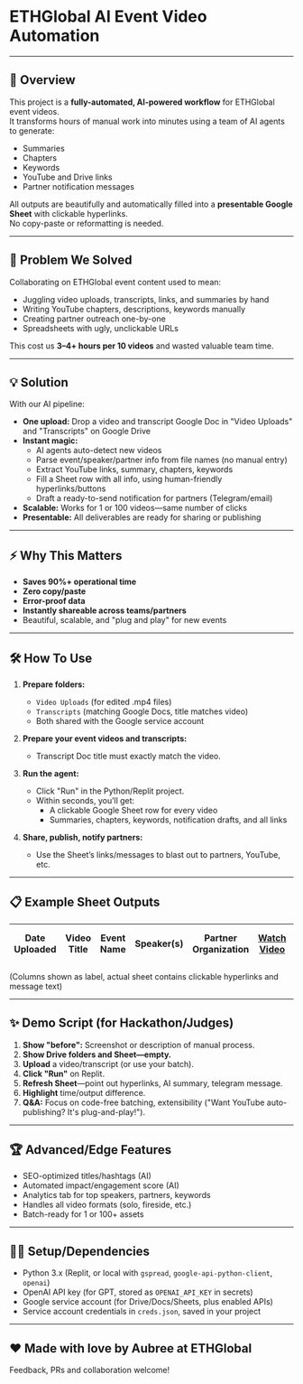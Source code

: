 # ETHGlobal AI Event Video Automation

---

## 🚀 Overview

This project is a **fully-automated, AI-powered workflow** for ETHGlobal event videos.  
It transforms hours of manual work into minutes using a team of AI agents to generate:

- Summaries
- Chapters
- Keywords
- YouTube and Drive links
- Partner notification messages

All outputs are beautifully and automatically filled into a **presentable Google Sheet** with clickable hyperlinks.  
No copy-paste or reformatting is needed.

---

## 🎯 Problem We Solved

Collaborating on ETHGlobal event content used to mean:

- Juggling video uploads, transcripts, links, and summaries by hand
- Writing YouTube chapters, descriptions, keywords manually
- Creating partner outreach one-by-one
- Spreadsheets with ugly, unclickable URLs

This cost us **3–4+ hours per 10 videos** and wasted valuable team time.

---

## 💡 Solution

With our AI pipeline:

- **One upload:** Drop a video and transcript Google Doc in "Video Uploads" and "Transcripts" on Google Drive
- **Instant magic:**
  - AI agents auto-detect new videos
  - Parse event/speaker/partner info from file names (no manual entry)
  - Extract YouTube links, summary, chapters, keywords
  - Fill a Sheet row with all info, using human-friendly hyperlinks/buttons
  - Draft a ready-to-send notification for partners (Telegram/email)
- **Scalable:** Works for 1 or 100 videos—same number of clicks
- **Presentable:** All deliverables are ready for sharing or publishing

---

## ⚡️ Why This Matters

- **Saves 90%+ operational time**
- **Zero copy/paste**
- **Error-proof data**
- **Instantly shareable across teams/partners**
- Beautiful, scalable, and "plug and play" for new events

---

## 🛠️ How To Use

1. **Prepare folders:**  
   - `Video Uploads` (for edited .mp4 files)  
   - `Transcripts` (matching Google Docs, title matches video)
   - Both shared with the Google service account

2. **Prepare your event videos and transcripts:**  
   - Transcript Doc title must exactly match the video.

3. **Run the agent:**  
   - Click "Run" in the Python/Replit project.
   - Within seconds, you’ll get:
       - A clickable Google Sheet row for every video
       - Summaries, chapters, keywords, notification drafts, and all links

4. **Share, publish, notify partners:**  
   - Use the Sheet’s links/messages to blast out to partners, YouTube, etc.

---

## 📋 Example Sheet Outputs

| Date Uploaded | Video Title | Event Name | Speaker(s) | Partner Organization | [Watch Video](#) | [View Transcript](#) | [Watch on YouTube](#) | Summary | Chapters | Keywords | Telegram Message | Notes |
|---------------|-------------|------------|------------|---------------------|------------------|---------------------|-----------------------|---------|----------|----------|------------------|-------|

(Columns shown as label, actual sheet contains clickable hyperlinks and message text)

---

## ✨ Demo Script (for Hackathon/Judges)

1. **Show "before":** Screenshot or description of manual process.
2. **Show Drive folders and Sheet—empty.**
3. **Upload** a video/transcript (or use your batch).
4. **Click "Run"** on Replit.
5. **Refresh Sheet**—point out hyperlinks, AI summary, telegram message.
6. **Highlight** time/output difference.
7. **Q&A:** Focus on code-free batching, extensibility ("Want YouTube auto-publishing? It's plug-and-play!").

---

## 🏆 Advanced/Edge Features

- SEO-optimized titles/hashtags (AI)
- Automated impact/engagement score (AI)
- Analytics tab for top speakers, partners, keywords
- Handles all video formats (solo, fireside, etc.)
- Batch-ready for 1 or 100+ assets

---

## 🧑‍💻 Setup/Dependencies

- Python 3.x (Replit, or local with `gspread`, `google-api-python-client`, `openai`)
- OpenAI API key (for GPT, stored as `OPENAI_API_KEY` in secrets)
- Google service account (for Drive/Docs/Sheets, plus enabled APIs)
- Service account credentials in `creds.json`, saved in your project

---

## ❤️ Made with love by Aubree at ETHGlobal  
Feedback, PRs and collaboration welcome!

